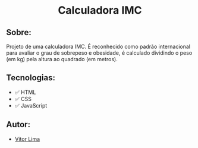 <h1 align="center"><b>Calculadora IMC</b></h1>

## Sobre: 

Projeto de uma calculadora IMC. É reconhecido como padrão internacional para avaliar o grau de sobrepeso e obesidade, é calculado dividindo o peso (em kg) pela altura ao quadrado (em metros).

## Tecnologias:

- ✅ HTML
- ✅ CSS
- ✅ JavaScript

## Autor:

- [Vitor Lima](https://github.com/vitorlima4)
